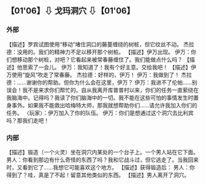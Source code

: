 ## 【01'06】⇩ 戈玛洞穴 ⇩【01'06】
### 外部
【描述】罗宾试图使用“移动”堵住洞口的藤蔓缠绕的树桩，但它纹丝不动。
杰拉德：没用的。我们的精神力不足以移开那个树桩。
【描述】伊万出现。
伊万：你们想移动那个树桩，对吧？它看起来被常春藤缠住了。我们能做点什么吗？
【描述】他思索了一会儿。
伊万：我知道了！我有个好主意。交给我吧！
【描述】伊万使用“旋风”吹走了常春藤。
杰拉德：好样的，伊万！
伊万：我做到了！
杰拉德：……谢谢你的帮助。但你为什么会在这里，伊万？
伊万：我进不了伦帕……别误会！我不是来求你们帮忙的。自从我离开库普普村以来，你们的任务一直萦绕在我脑海中。记得吗？我读了你们脑海中的一切。我不能在这些可怕的事情发生时置身事外。如果我不能救出哈梅特大师，那我就想帮助你们……请允许我加入你们的任务。
〈玩家〉：伊万加入了你的队伍。
伊万：你们是想通过这个洞穴去比利宾吗？那我们走吧！
### 内部
【描述】锻造（一个火灵）坐在洞穴内某处的一个台子上。一个男人站在它下面。
男人：你看到那边有什么奇怪的东西了吗？我和它战斗过，但它逃走了。当我回来时，又看到它了……我想它可能喜欢这个地方。
【描述】获得锻造后：
男人：你得到了？哇，真是了不起！留意其他类似的东西。
【描述】男人离开了洞穴。
